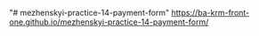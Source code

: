 "# mezhenskyi-practice-14-payment-form" 
https://ba-krm-front-one.github.io/mezhenskyi-practice-14-payment-form/